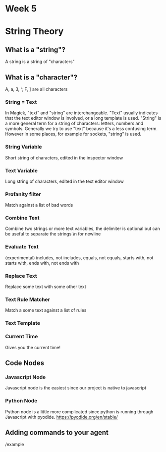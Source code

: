 # Week 5

# String Theory

## What is a "string"?
A string is a string of "characters"

## What is a "character"?
A, a, 3, ^, F, ] are all characters

### String = Text
In Magick, "text" and "string" are interchangeable. "Text" usually indicates that the text editor window is involved, or a long template is used. "String" is a more general term for a string of characters: letters, numbers and symbols. Generally we try to use "text" because it's a less confusing term. However in some places, for example for sockets, "string" is used.

### String Variable
Short string of characters, edited in the inspector window

### Text Variable
Long string of characters, edited in the text editor window

### Profanity filter
Match against a list of bad words

### Combine Text
Combine two strings or more text variables, the delimiter is optional but can be useful to separate the strings
\n for newline

### Evaluate Text
(experimental)
includes, not includes, equals, not equals, starts with, not starts with, ends with, not ends with

### Replace Text
Replace some text with some other text

### Text Rule Matcher
Match a some text against a list of rules

### Text Template

### Current Time
Gives you the current time!

## Code Nodes

### Javascript Node
Javascript node is the easiest since our project is native to javascript

### Python Node
Python node is a little more complicated since python is running through Javascript with pyodide.
https://pyodide.org/en/stable/

## Adding commands to your agent
/example